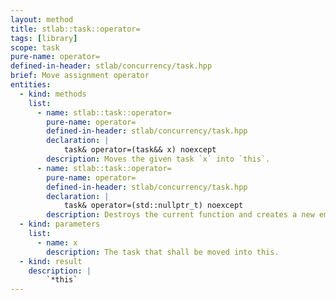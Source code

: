 ```yaml
---
layout: method
title: stlab::task::operator=
tags: [library]
scope: task
pure-name: operator=
defined-in-header: stlab/concurrency/task.hpp
brief: Move assignment operator
entities:
  - kind: methods
    list:
      - name: stlab::task::operator=
        pure-name: operator=
        defined-in-header: stlab/concurrency/task.hpp 
        declaration: |
            task& operator=(task&& x) noexcept
        description: Moves the given task `x` into `this`.
      - name: stlab::task::operator=
        pure-name: operator=
        defined-in-header: stlab/concurrency/task.hpp 
        declaration: |
            task& operator=(std::nullptr_t) noexcept
        description: Destroys the current function and creates a new empty one.
  - kind: parameters
    list:
      - name: x
        description: The task that shall be moved into this.
  - kind: result
    description: |
        `*this`
---
```

